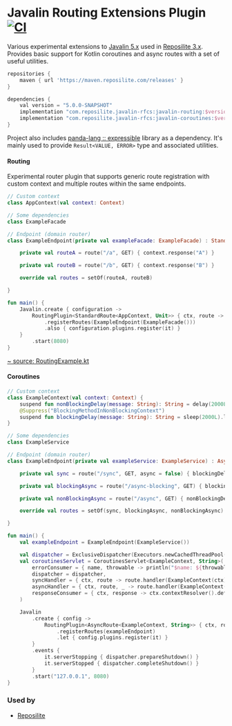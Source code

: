 # Javalin Routing Extensions Plugin [![CI](https://github.com/reposilite-playground/javalin-rfcs/actions/workflows/gradle.yml/badge.svg)](https://github.com/reposilite-playground/javalin-rfcs/actions/workflows/gradle.yml)
Various experimental extensions to [Javalin 5.x](https://github.com/tipsy/javalin) used in [Reposilite 3.x](https://github.com/dzikoysk/reposilite). Provides basic support for Kotlin coroutines and async routes with a set of useful utilities.

```groovy
repositories {
    maven { url 'https://maven.reposilite.com/releases' }
}

dependencies {
    val version = "5.0.0-SNAPSHOT"
    implementation "com.reposilite.javalin-rfcs:javalin-routing:$version"
    implementation "com.reposilite.javalin-rfcs:javalin-coroutines:$version"
}
```

Project also includes [panda-lang :: expressible](https://github.com/panda-lang/expressible) library as a dependency. It's mainly used to provide `Result<VALUE, ERROR>` type and associated utilities.

#### Routing

Experimental router plugin that supports generic route registration with custom context and multiple routes within the same endpoints. 

```kotlin
// Custom context
class AppContext(val context: Context)

// Some dependencies
class ExampleFacade

// Endpoint (domain router)
class ExampleEndpoint(private val exampleFacade: ExampleFacade) : StandardRoutes<AppContext, Unit>() {

    private val routeA = route("/a", GET) { context.response("A") }

    private val routeB = route("/b", GET) { context.response("B") }

    override val routes = setOf(routeA, routeB)

}

fun main() {
    Javalin.create { configuration ->
        RoutingPlugin<StandardRoute<AppContext, Unit>> { ctx, route -> route.handler(AppContext(ctx)) }
            .registerRoutes(ExampleEndpoint(ExampleFacade()))
            .also { configuration.plugins.register(it) }
    }
        .start(8080)
}
```

[~ source: RoutingExample.kt](https://github.com/reposilite-playground/javalin-rfcs/blob/main/javalin-reactive-routing/src/test/kotlin/com/reposilite/web/routing/RoutingExample.kt)

#### Coroutines

```kotlin
// Custom context
class ExampleContext(val context: Context) {
    suspend fun nonBlockingDelay(message: String): String = delay(2000L).let { message }
    @Suppress("BlockingMethodInNonBlockingContext")
    suspend fun blockingDelay(message: String): String = sleep(2000L).let { message }
}

// Some dependencies
class ExampleService

// Endpoint (domain router)
class ExampleEndpoint(private val exampleService: ExampleService) : AsyncRoutes<ExampleContext, String>() {

    private val sync = route("/sync", GET, async = false) { blockingDelay("Sync") }

    private val blockingAsync = route("/async-blocking", GET) { blockingDelay("Blocking Async") }

    private val nonBlockingAsync = route("/async", GET) { nonBlockingDelay("Non-blocking Async") }

    override val routes = setOf(sync, blockingAsync, nonBlockingAsync)

}

fun main() {
    val exampleEndpoint = ExampleEndpoint(ExampleService())

    val dispatcher = ExclusiveDispatcher(Executors.newCachedThreadPool())
    val coroutinesServlet = CoroutinesServlet<ExampleContext, String>(
        errorConsumer = { name, throwable -> println("$name: ${throwable.message}") },
        dispatcher = dispatcher,
        syncHandler = { ctx, route -> route.handler(ExampleContext(ctx)) },
        asyncHandler = { ctx, route, _ -> route.handler(ExampleContext(ctx)) },
        responseConsumer = { ctx, response -> ctx.contextResolver().defaultFutureCallback(ctx, response) }
    )

    Javalin
        .create { config ->
            RoutingPlugin<AsyncRoute<ExampleContext, String>> { ctx, route -> coroutinesServlet.handle(ctx, route) }
                .registerRoutes(exampleEndpoint)
                .let { config.plugins.register(it) }
        }
        .events {
            it.serverStopping { dispatcher.prepareShutdown() }
            it.serverStopped { dispatcher.completeShutdown() }
        }
        .start("127.0.0.1", 8080)
}
```

### Used by

* [Reposilite](https://github.com/dzikoysk/reposilite)

